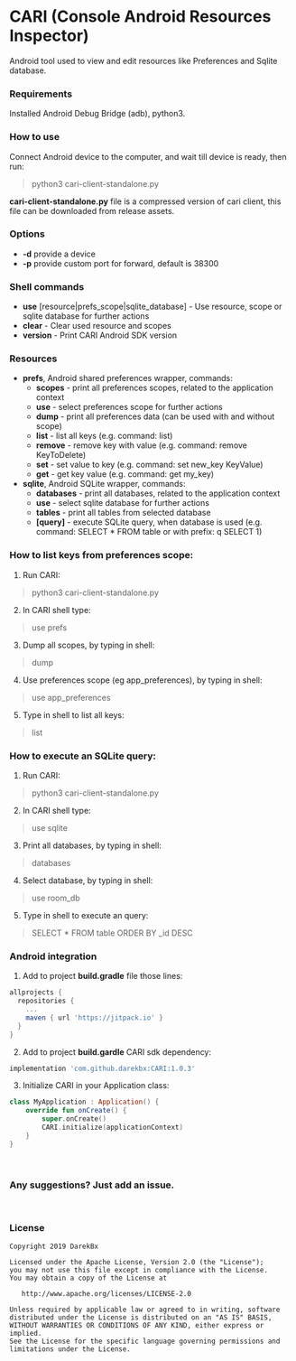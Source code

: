 # CARI (Console Android Resources Inspector)

Android tool used to view and edit resources like Preferences and Sqlite database.

### Requirements
Installed Android Debug Bridge (adb), python3.

### How to use
Connect Android device to the computer, and wait till device is ready, then run: 
> python3 cari-client-standalone.py

**cari-client-standalone.py** file is a compressed version of cari client, this file can be downloaded from release assets.

### Options
  - **-d** provide a device
  - **-p** provide custom port for forward, default is 38300

### Shell commands
  - **use** [resource|prefs_scope|sqlite_database]  - Use resource, scope or sqlite database for further actions
  - **clear**                                       - Clear used resource and scopes
  - **version**                                     - Print CARI Android SDK version

### Resources
  - **prefs**, Android shared preferences wrapper, commands:
    - **scopes** - print all preferences scopes, related to the application context
    - **use** - select preferences scope for further actions
    - **dump** - print all preferences data (can be used with and without scope)
    - **list** - list all keys  (e.g. command: list)
    - **remove** - remove key with value  (e.g. command: remove KeyToDelete)
    - **set** - set value to key (e.g. command: set new_key KeyValue)
    - **get** - get key value (e.g. command: get my_key)
  - **sqlite**, Android SQLite wrapper, commands:
    - **databases** - print all databases, related to the application context
    - **use** - select sqlite database for further actions
    - **tables** - print all tables from selected database
    - **[query]** - execute SQLite query, when database is used (e.g. command: SELECT * FROM table or with prefix: q SELECT 1)

### How to list keys from preferences scope:
  1. Run CARI: 
  > python3 cari-client-standalone.py
  2. In CARI shell type: 
  > use prefs
  3. Dump all scopes, by typing in shell: 
  > dump
  4. Use preferences scope (eg app_preferences), by typing in shell: 
  > use app_preferences   
  5. Type in shell to list all keys: 
  > list
  
### How to execute an SQLite query:
  1. Run CARI: 
  > python3 cari-client-standalone.py
  2. In CARI shell type: 
  > use sqlite
  3. Print all databases, by typing in shell: 
  > databases
  4. Select database, by typing in shell: 
  > use room_db   
  5. Type in shell to execute an query: 
  > SELECT * FROM table ORDER BY _id DESC

### Android integration
  1. Add to project **build.gradle** file those lines:
  ```groovy
  allprojects {
    repositories {
      ...
      maven { url 'https://jitpack.io' }
    }
  }
  ```
  2. Add to project **build.gardle** CARI sdk dependency:
  ```groovy
  implementation 'com.github.darekbx:CARI:1.0.3'
  ```
  3. Initialize CARI in your Application class:
  ```kotlin
  class MyApplication : Application() {
      override fun onCreate() {
          super.onCreate()
          CARI.initialize(applicationContext)
      }
  }
  ```

<br />

### Any suggestions? Just add an issue.

<br />

### License
```
Copyright 2019 DarekBx

Licensed under the Apache License, Version 2.0 (the "License");
you may not use this file except in compliance with the License.
You may obtain a copy of the License at

   http://www.apache.org/licenses/LICENSE-2.0

Unless required by applicable law or agreed to in writing, software
distributed under the License is distributed on an "AS IS" BASIS,
WITHOUT WARRANTIES OR CONDITIONS OF ANY KIND, either express or implied.
See the License for the specific language governing permissions and
limitations under the License.
```
